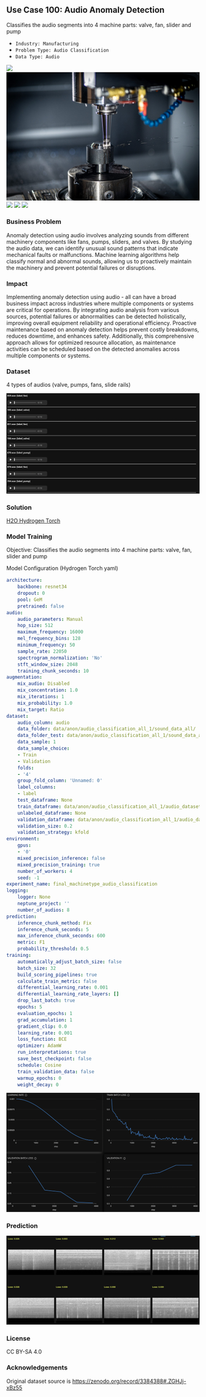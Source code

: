## Use Case 100: Audio Anomaly Detection

Classifies the audio segments into 4 machine parts: valve, fan, slider and pump

- `Industry: Manufacturing`
- `Problem Type: Audio Classification`
- `Data Type: Audio`

![](https://github.com/h2oai/ht-catalog/blob/646864e3c695f7c721514159bd6c59520dab7438/Assets/use-cases/anomaly_detection_using_audio___all/cover.png)
![](https://github.com/h2oai/ht-catalog/blob/646864e3c695f7c721514159bd6c59520dab7438/Assets/use-cases/anomaly_detection_using_audio___all/cover.jpg)
![](https://github.com/h2oai/ht-catalog/blob/646864e3c695f7c721514159bd6c59520dab7438/Assets/use-cases/anomaly_detection_using_audio___all/cover.jpeg)
![](https://github.com/h2oai/ht-catalog/blob/646864e3c695f7c721514159bd6c59520dab7438/Assets/use-cases/anomaly_detection_using_audio___all/cover.webp)
![](https://github.com/h2oai/ht-catalog/blob/646864e3c695f7c721514159bd6c59520dab7438/Assets/use-cases/anomaly_detection_using_audio___all/cover)

### Business Problem 

Anomaly detection using audio involves analyzing sounds from different machinery components like fans, pumps, sliders, and valves. By studying the audio data, we can identify unusual sound patterns that indicate mechanical faults or malfunctions. Machine learning algorithms help classify normal and abnormal sounds, allowing us to proactively maintain the machinery and prevent potential failures or disruptions.

### Impact

Implementing anomaly detection using audio - all can have a broad business impact across industries where multiple components or systems are critical for operations. By integrating audio analysis from various sources, potential failures or abnormalities can be detected holistically, improving overall equipment reliability and operational efficiency. Proactive maintenance based on anomaly detection helps prevent costly breakdowns, reduces downtime, and enhances safety. Additionally, this comprehensive approach allows for optimized resource allocation, as maintenance activities can be scheduled based on the detected anomalies across multiple components or systems.

### Dataset

4 types of audios (valve, pumps, fans, slide rails) 

![train data](https://github.com/h2oai/ht-catalog/blob/646864e3c695f7c721514159bd6c59520dab7438/Assets/use-cases/anomaly_detection_using_audio___all/train%20data.png)

### Solution

[H2O Hydrogen Torch](https://docs.h2o.ai/h2o-hydrogen-torch/)

### Model Training

Objective: Classifies the audio segments into 4 machine parts: valve, fan, slider and pump

Model Configuration (Hydrogen Torch yaml)

```yaml
architecture:
    backbone: resnet34
    dropout: 0
    pool: GeM
    pretrained: false
audio:
    audio_parameters: Manual
    hop_size: 512
    maximum_frequency: 16000
    mel_frequency_bins: 128
    minimum_frequency: 50
    sample_rate: 22050
    spectrogram_normalization: 'No'
    stft_window_size: 2048
    training_chunk_seconds: 10
augmentation:
    mix_audio: Disabled
    mix_concentration: 1.0
    mix_iterations: 1
    mix_probability: 1.0
    mix_target: Ratio
dataset:
    audio_column: audio
    data_folder: data/anon/audio_classification_all_1/sound_data_all/
    data_folder_test: data/anon/audio_classification_all_1/sound_data_all/
    data_sample: 1
    data_sample_choice:
    - Train
    - Validation
    folds:
    - '4'
    group_fold_column: 'Unnamed: 0'
    label_columns:
    - label
    test_dataframe: None
    train_dataframe: data/anon/audio_classification_all_1/audio_dataset_all_1.csv
    unlabeled_dataframe: None
    validation_dataframe: data/anon/audio_classification_all_1/audio_dataset_all_val_1.csv
    validation_size: 0.2
    validation_strategy: kfold
environment:
    gpus:
    - '0'
    mixed_precision_inference: false
    mixed_precision_training: true
    number_of_workers: 4
    seed: -1
experiment_name: final_machinetype_audio_classification
logging:
    logger: None
    neptune_project: ''
    number_of_audios: 8
prediction:
    inference_chunk_method: Fix
    inference_chunk_seconds: 5
    max_inference_chunk_seconds: 600
    metric: F1
    probability_threshold: 0.5
training:
    automatically_adjust_batch_size: false
    batch_size: 32
    build_scoring_pipelines: true
    calculate_train_metric: false
    differential_learning_rate: 0.001
    differential_learning_rate_layers: []
    drop_last_batch: true
    epochs: 5
    evaluation_epochs: 1
    grad_accumulation: 1
    gradient_clip: 0.0
    learning_rate: 0.001
    loss_function: BCE
    optimizer: AdamW
    run_interpretations: true
    save_best_checkpoint: false
    schedule: Cosine
    train_validation_data: false
    warmup_epochs: 0
    weight_decay: 0

```

![chart](https://github.com/h2oai/ht-catalog/blob/646864e3c695f7c721514159bd6c59520dab7438/Assets/use-cases/anomaly_detection_using_audio___all/chart.png)


### Prediction

![Predictions](https://github.com/h2oai/ht-catalog/blob/646864e3c695f7c721514159bd6c59520dab7438/Assets/use-cases/anomaly_detection_using_audio___all/Validation%20Predictions.png)

### License

CC BY-SA 4.0

### Acknowledgements

Original dataset source is https://zenodo.org/record/3384388#.ZGHJj-xBz55
